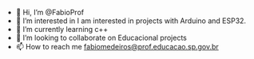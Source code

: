 - 👋 Hi, I’m @FabioProf
- 👀 I’m interested in I am interested in projects with Arduino and ESP32.
- 🌱 I’m currently learning c++
- 💞️ I’m looking to collaborate on Educacional projects
- 📫 How to reach me fabiomedeiros@prof.educacao.sp.gov.br 

<!---
FabioProf/FabioProf is a ✨ special ✨ repository because its `README.md` (this file) appears on your GitHub profile.
